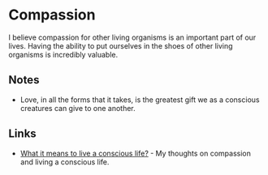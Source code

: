 # Compassion
I believe compassion for other living organisms is an important part of our lives. Having the ability to put ourselves in the shoes of other living organisms is incredibly valuable.

## Notes
- Love, in all the forms that it takes, is the greatest gift we as a conscious creatures can give to one another.

## Links
- [What it means to live a conscious life?](https://medium.com/@NikitaVoloboev/what-it-means-to-live-a-conscious-life-c96f6517077) - My thoughts on compassion and living a conscious life.